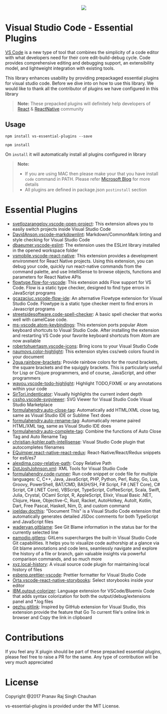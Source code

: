 
<center><img src="https://pbs.twimg.com/profile_images/922911523328081920/jEKFRPKV_400x400.jpg" /></center>

# Visual Studio Code - Essential Plugins

[VS Code](https://code.visualstudio.com/) is a new type of tool that combines the simplicity of a code editor with what developers need for their core edit-build-debug cycle. Code provides comprehensive editing and debugging support, an extensibility model, and lightweight integration with existing tools.

This library enhances usability by providing prepackaged essential plugins for visual studio code. Before we dive into on how to use this library. We would like to thank all the contributor of plugins we have configured in this library

> **Note:** These prepacked plugins will definitely help developers of [React](https://github.com/facebook/react) & [ReactNative](https://github.com/facebook/react-native) community



## Usage

`npm install vs-essential-plugins --save`

`npm install`

On `install` it will automatically install all plugins configured in library

> **Note:**
> - If you are using MAC then please make your that you have install `code` command in PATH. Please refer [Microsoft Blog](https://code.visualstudio.com/docs/setup/mac#_launching-from-the-command-line) for more details
> - All plugins are defined in package.json `postinstall` section

# Essential Plugins
- [svetlozarangelov.vscode-open-project](https://marketplace.visualstudio.com/items?itemName=svetlozarangelov.vscode-open-project): This extension allows you to easily switch projects inside Visual Studio Code
- [DavidAnson.vscode-markdownlint](https://marketplace.visualstudio.com/items?itemName=DavidAnson.vscode-markdownlint): Markdown/CommonMark linting and style checking for Visual Studio Code
- [dbaeumer.vscode-eslint](https://marketplace.visualstudio.com/items?itemName=dbaeumer.vscode-eslint): The extension uses the ESLint library installed in the opened workspace folder
- [vsmobile.vscode-react-native](https://marketplace.visualstudio.com/items?itemName=vsmobile.vscode-react-native): This extension provides a development environment for React Native projects. Using this extension, you can debug your code, quickly run react-native commands from the command palette, and use IntelliSense to browse objects, functions and parameters for React Native APIs
- [flowtype.flow-for-vscode](https://marketplace.visualstudio.com/items?itemName=flowtype.flow-for-vscode): This extension adds Flow support for VS Code. Flow is a static type checker, designed to find type errors in JavaScript programs
- [gcazaciuc.vscode-flow-ide](https://marketplace.visualstudio.com/items?itemName=gcazaciuc.vscode-flow-ide): An alternative Flowtype extension for Visual Studio Code. Flowtype is a static type checker ment to find errors in Javascript programs
- [streetsidesoftware.code-spell-checker](https://marketplace.visualstudio.com/items?itemName=streetsidesoftware.code-spell-checker): A basic spell checker that works well with camelCase code.
- [ms-vscode.atom-keybindings](https://marketplace.visualstudio.com/items?itemName=ms-vscode.atom-keybindings): This extension ports popular Atom keyboard shortcuts to Visual Studio Code. After installing the extension and restarting VS Code your favorite keyboard shortcuts from Atom are now available
- [robertohuertasm.vscode-icons](https://marketplace.visualstudio.com/items?itemName=robertohuertasm.vscode-icons): Bring icons to your Visual Studio Code
- [naumovs.color-highlight](https://marketplace.visualstudio.com/items?itemName=naumovs.color-highlight): This extension styles css/web colors found in your document
- [2gua.rainbow-brackets](https://marketplace.visualstudio.com/items?itemName=2gua.rainbow-brackets): Provide rainbow colors for the round brackets, the square brackets and the squiggly brackets. This is particularly useful for Lisp or Clojure programmers, and of course, JavaScript, and other programmers
- [wayou.vscode-todo-highlight](https://marketplace.visualstudio.com/items?itemName=wayou.vscode-todo-highlight): Highlight TODO,FIXME or any annotations within your code
- [SirTori.indenticator](https://marketplace.visualstudio.com/items?itemName=SirTori.indenticator): Visually highlights the current indent depth
- [cssho.vscode-svgviewer](https://marketplace.visualstudio.com/items?itemName=cssho.vscode-svgviewer): SVG Viewer for Visual Studio Code Visual Studio Marketplace
- [formulahendry.auto-close-tag](https://marketplace.visualstudio.com/items?itemName=formulahendry.auto-close-tag): Automatically add HTML/XML close tag, same as Visual Studio IDE or Sublime Text does
- [formulahendry.auto-rename-tag](https://marketplace.visualstudio.com/items?itemName=formulahendry.auto-rename-tag): Automatically rename paired HTML/XML tag, same as Visual Studio IDE does
- [formulahendry.auto-complete-tag](https://marketplace.visualstudio.com/items?itemName=formulahendry.auto-complete-tag): Combine the functions of Auto Close Tag and Auto Rename Tag
- [christian-kohler.path-intellisense](https://marketplace.visualstudio.com/items?itemName=christian-kohler.path-intellisense): Visual Studio Code plugin that autocompletes filenames
- [EQuimper.react-native-react-redux](https://marketplace.visualstudio.com/items?itemName=EQuimper.react-native-react-redux): React-Native/React/Redux snippets for es6/es7
- [alexdima.copy-relative-path](https://marketplace.visualstudio.com/items?itemName=alexdima.copy-relative-path): Copy Relative Path
- [DotJoshJohnson.xml](https://marketplace.visualstudio.com/items?itemName=DotJoshJohnson.xml): XML Tools for Visual Studio Code
- [formulahendry.code-runner](https://marketplace.visualstudio.com/items?itemName=formulahendry.code-runner): Run code snippet or code file for multiple languages: C, C++, Java, JavaScript, PHP, Python, Perl, Ruby, Go, Lua, Groovy, PowerShell, BAT/CMD, BASH/SH, F# Script, F# (.NET Core), C# Script, C# (.NET Core), VBScript, TypeScript, CoffeeScript, Scala, Swift, Julia, Crystal, OCaml Script, R, AppleScript, Elixir, Visual Basic .NET, Clojure, Haxe, Objective-C, Rust, Racket, AutoHotkey, AutoIt, Kotlin, Dart, Free Pascal, Haskell, Nim, D, and custom command
- [joelday.docthis](https://marketplace.visualstudio.com/items?itemName=joelday.docthis): "Document This" is a Visual Studio Code extension that automatically generates detailed JSDoc comments for both TypeScript and JavaScript files
- [waderyan.gitblame](https://marketplace.visualstudio.com/items?itemName=waderyan.gitblame): See Git Blame information in the status bar for the currently selected line
- [eamodio.gitlens](https://marketplace.visualstudio.com/items?itemName=eamodio.gitlens): GitLens supercharges the built-in Visual Studio Code Git capabilities. It helps you to visualize code authorship at a glance via Git blame annotations and code lens, seamlessly navigate and explore the history of a file or branch, gain valuable insights via powerful comparison commands, and so much more
- [xyz.local-history](https://marketplace.visualstudio.com/items?itemName=xyz.local-history): A visual source code plugin for maintaining local history of files
- [esbenp.prettier-vscode](https://marketplace.visualstudio.com/items?itemName=esbenp.prettier-vscode): Prettier formatter for Visual Studio Code
- [Orta.vscode-react-native-storybooks](https://marketplace.visualstudio.com/items?itemName=Orta.vscode-react-native-storybooks): Select storybooks inside your editor
- [IBM.output-colorizer](https://marketplace.visualstudio.com/items?itemName=IBM.output-colorizer): Language extension for VSCode/Bluemix Code that adds syntax colorization for both the output/debug/extensions panel and *.log files
- [qezhu.gitlink](https://marketplace.visualstudio.com/items?itemName=qezhu.gitlink): Inspired by GitHub extension for Visual Studio, this extension provide the feature that Go To current file's online link in browser and Copy the link in clipboard


# Contributions
If you feel any X plugin should be part of these prepacked essential plugins, please feel free to raise a PR for the same. Any type of contribution will be very much appreciated

# License
Copyright @2017 Pranav Raj Singh Chauhan

vs-essential-plugins is provided under the MIT License.
